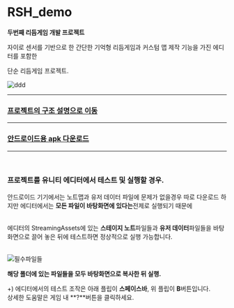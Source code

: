 # RSH_demo
**두번째 리듬게임 개발 프로젝트**

자이로 센서를 기반으로 한 간단한 기억형 리듬게임과
커스텀 맵 제작 기능을 가진 에디터를 포함한

단순 리듬게임 프로젝트.
<br>

![ddd](https://github.com/don72-s/RSH_demo/assets/66211881/31ca13e7-dd47-450f-bfcd-57794f82c64f)

<hr>

### [프로젝트의 구조 설명으로 이동](https://github.com/don72-s/RSH_demo/blob/main/Docs/description.md)

<hr>

### [안드로이드용 apk 다운로드](https://github.com/don72-s/RSH_demo/releases/tag/v1.0.0-alpha)

<hr>
<br>

### 프로젝트를 유니티 에디터에서 테스트 및 실행할 경우.  
안드로이드 기기에서는 노트맵과 유저 데이터 파일에 문제가 없을경우 따로 다운로드 하지만 에디터에서는 **모든 파일이 바탕화면에 있다는**전제로 실행되기 때문에  
<br>

에디터의 StreamingAssets에 있는 **스테이지 노트**파일들과 **유저 데이터**파일들을 바탕화면으로 끌어 놓은 뒤에 테스트하면 정상적으로 실행 가능합니다.  
<br>

![필수파일들](https://github.com/don72-s/RSH_demo/assets/66211881/663897d3-6c5e-435b-ae03-0c8aa58d0c6a)

**해당 폴더에 있는 파일들을 모두 바탕화면으로 복사한 뒤 실행.**

+) 에디터에서의 테스트 조작은 아래 플립이 **스페이스바**, 위 플립이 **B**버튼입니다.  
상세한 도움말은 게임 내 **?**버튼을 클릭하세요.
